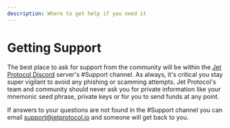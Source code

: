 ```yaml
---
description: Where to get help if you need it
---
```


# Getting Support

The best place to ask for support from the community will be within the [Jet Protocol Discord](https://discord.gg/BsF3cEbdV9) server's \#Support channel. As always, it's critical you stay super vigilant to avoid any phishing or scamming attempts. Jet Protocol's team and community should never ask you for private information like your mnemonic seed phrase, private keys or for you to send funds at any point. 

If answers to your questions are not found in the \#Support channel you can email support@jetprotocol.io and someone will get back to you. 

